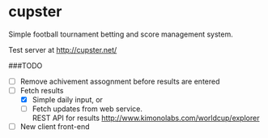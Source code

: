 cupster
=======

Simple football tournament betting and score management system. 

Test server at http://cupster.net/

###TODO
- [ ] Remove achivement assognment before results are entered
- [ ] Fetch results 
    - [x] Simple daily input, or
    - [ ] Fetch updates from web service.  
    REST API for results http://www.kimonolabs.com/worldcup/explorer
- [ ] New client front-end
